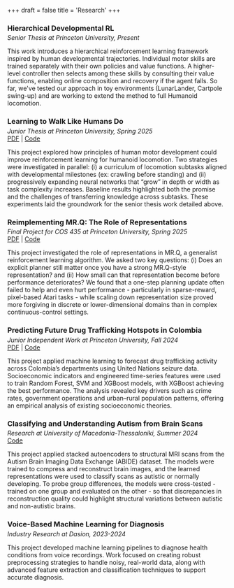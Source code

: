 +++
draft = false
title = 'Research'
+++


### Hierarchical Developmental RL
*Senior Thesis at Princeton University, Present*  

This work introduces a hierarchical reinforcement learning framework inspired by human developmental trajectories. Individual motor skills are trained separately with their own policies and value functions. A higher-level controller then selects among these skills by consulting their value functions, enabling online composition and recovery if the agent falls. So far, we've tested our approach in toy environments (LunarLander, Cartpole swing-up) and are working to extend the method to full Humanoid locomotion.

### Learning to Walk Like Humans Do
*Junior Thesis at Princeton University, Spring 2025*  
[PDF](/juniorthesis_spring25.pdf) | [Code](https://github.com/natalia-espinosadice/learning-to-walk-rl)

This project explored how principles of human motor development could improve reinforcement learning for humanoid locomotion. 
Two strategies were investigated in parallel: (i) a curriculum of locomotion subtasks aligned with developmental milestones 
(ex: crawling before standing) and (ii) progressively expanding neural networks that “grow” in depth or width as task complexity increases. Baseline results highlighted both the promise and the challenges of transferring knowledge across subtasks. These experiments laid the groundwork for the senior thesis work detailed above.

### Reimplementing MR.Q: The Role of Representations 
*Final Project for COS 435 at Princeton University, Spring 2025*  
[PDF](/COS435_Final_Report.pdf) | [Code](https://github.com/natalia-espinosadice/COS-435-RL-MrQ)  

This project investigated the role of representations in MR.Q, a generalist reinforcement learning algorithm. We asked two key questions: (i) Does an explicit planner still matter once you have a strong MR.Q-style representation? and (ii) How small can that representation become before performance deteriorates? We found that a one-step planning update often failed to help and even hurt performance - particularly in sparse-reward, pixel-based Atari tasks - while scaling down representation size proved more forgiving in discrete or lower-dimensional domains than in complex continuous-control settings. 


### Predicting Future Drug Trafficking Hotspots in Colombia 
*Junior Independent Work at Princeton University, Fall 2024*  
[PDF](/iw_fall24.pdf) | [Code](https://github.com/natalia-espinosadice/predicting-drug-trafficking-hotspots)  

This project applied machine learning to forecast drug trafficking activity across Colombia’s departments using United Nations seizure data. Socioeconomic indicators and engineered time-series features were used to train Random Forest, SVM and XGBoost models, with XGBoost achieving the best performance. The analysis revealed key drivers such as crime rates, government operations and urban–rural population patterns, offering an empirical analysis of existing socioeconomic theories.

### Classifying and Understanding Autism from Brain Scans
*Research at University of Macedonia-Thessaloniki, Summer 2024*  
[Code](https://github.com/natalia-espinosadice/brainscan-autoencoder)  

This project applied stacked autoencoders to structural MRI scans from the Autism Brain Imaging Data Exchange (ABIDE) dataset. The models were trained to compress and reconstruct brain images, and the learned representations were used to classify scans as autistic or normally developing. To probe group differences, the models were cross-tested - trained on one group and evaluated on the other - so that discrepancies in reconstruction quality could highlight structural variations between autistic and non-autistic brains.


### Voice-Based Machine Learning for Diagnosis
*Industry Research at Dasion, 2023-2024*  

This project developed machine learning pipelines to diagnose health conditions from voice recordings. Work focused on creating robust preprocessing strategies to handle noisy, real-world data, along with advanced feature extraction and classification techniques to support accurate diagnosis. 

<style>
/* GLOBAL override, no theme selectors needed */
h3 { margin-bottom: 0.15em !important; }
h3 + p { margin-top: 0.25em !important; }
</style>
